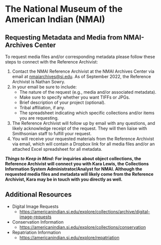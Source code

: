 # The National Museum of the American Indian (NMAI) 

## Requesting Metadata and Media from NMAI-Archives Center  

To request media files and/or corresponding metadata please follow these steps to connect with the Reference Archivist:  
1. Contact the NMAI Reference Archivist at the NMAI Archives Center via email at nmaiarchives@si.edu. As of September 2022, the Reference Archivist is Nathan Sowry. 
2. In your email be sure to include: 
   - The nature of the request (e.g., media and/or associated metadata). 
   - Make sure to specify whether you want TIFFs or JPGs.  
   - Brief description of your project (optional).  
   - Tribal affiliation, if any. 
   - The spreadsheet indicating which specific collections and/or items you are requesting. 
3. The Reference Archivist will follow up by email with any questions, and likely acknowledge receipt of the request. They will then liaise with Smithsonian staff to fulfill your request. 
4. You will receive your requested materials from the Reference Archivist via email, which will contain a Dropbox link for all media files and/or an attached Excel spreadsheet for all metadata. 

**_Things to Keep in Mind:_ For inquiries about object collections, the Reference Archivist will connect you with Kara Lewis, the Collections Information System Administrator/Analyst for NMAI. Although the requested media files and metadata will likely come from the Reference Archivist, Kara may be in touch with you directly as well.**

## Additional Resources 
- Digital Image Requests  
  - https://americanindian.si.edu/explore/collections/archive/digital-image-requests  
- Conservation Information  
  - https://americanindian.si.edu/explore/collections/conservation  
- Repatriation Information 
  - https://americanindian.si.edu/explore/repatriation 
